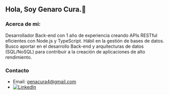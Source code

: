 ## Hola, Soy Genaro Cura.👋

### Acerca de mi:
Desarrollador Back-end con 1 año de experiencia creando APIs RESTful eficientes con Node.js y TypeScript. Hábil en la gestión de bases de datos.
Busco aportar en el desarrollo Back-end y arquitecturas de datos (SQL/NoSQL) para contribuir a la creación de aplicaciones de alto rendimiento.



### Contacto
- Email: [genacura4@gmail.com](mailto:genacura4@gmail.com)
- [![LinkedIn](https://img.shields.io/badge/LinkedIn-Profile-blue?style=flat&logo=linkedin)](https://www.linkedin.com/in/genaro-cura-7275581ba/)

